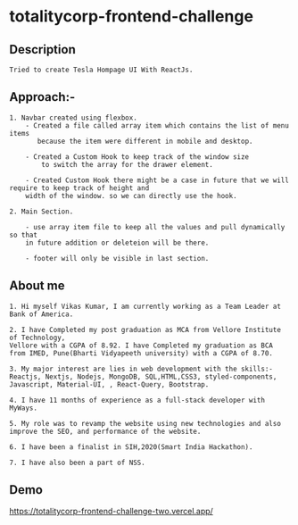 
# totalitycorp-frontend-challenge

## Description
    Tried to create Tesla Hompage UI With ReactJs.

## Approach:-

    1. Navbar created using flexbox.
        - Created a file called array item which contains the list of menu items
           because the item were different in mobile and desktop.
           
        - Created a Custom Hook to keep track of the window size 
            to switch the array for the drawer element.
            
        - Created Custom Hook there might be a case in future that we will require to keep track of height and 
        width of the window. so we can directly use the hook.
   
    2. Main Section.
    
        - use array item file to keep all the values and pull dynamically so that 
        in future addition or deleteion will be there.
        
        - footer will only be visible in last section.
        

## About me

    1. Hi myself Vikas Kumar, I am currently working as a Team Leader at Bank of America.
    
    2. I have Completed my post graduation as MCA from Vellore Institute of Technology, 
    Vellore with a CGPA of 8.92. I have Completed my graduation as BCA from IMED, Pune(Bharti Vidyapeeth university) with a CGPA of 8.70. 
    
    3. My major interest are lies in web development with the skills:-
    Reactjs, Nextjs, Nodejs, MongoDB, SQL,HTML,CSS3, styled-components, Javascript, Material-UI, , React-Query, Bootstrap.
    
    4. I have 11 months of experience as a full-stack developer with MyWays. 
    
    5. My role was to revamp the website using new technologies and also improve the SEO, and performance of the website. 
    
    6. I have been a finalist in SIH,2020(Smart India Hackathon).
    
    7. I have also been a part of NSS.







## Demo

https://totalitycorp-frontend-challenge-two.vercel.app/
